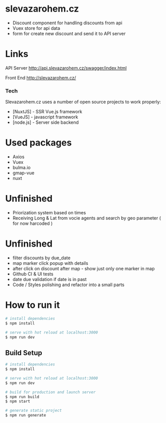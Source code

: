 # slevazarohem.cz
- Discount component for handling discounts from api
- Vuex store for api data
- form for create new discount and send it to API server

# Links
API Server
http://api.slevazarohem.cz/swagger/index.html

Front End
http://slevazarohem.cz/

### Tech
Slevazarohem.cz uses a number of open source projects to work properly:

* [NuxtJS] - SSR Vue.js framework
* [VueJS] - javascript framework
* [node.js] - Server side backend

# Used packages
- Axios
- Vuex
- bulma.io
- gmap-vue
- nuxt

# Unfinished
- Priorization system based on times
- Receiving Long & Lat from vocie agents and search by geo parameter ( for now harcoded )

# Unfinished
 - filter discounts by due_date
 - map marker click popup with details
 - after click on discount after map - show just only one marker in map
 - Github CI & UI tests
 - date due validation if date is in past
 - Code / Styles polishing and refactor into a small parts
 

# How to run it
``` bash
# install dependencies
$ npm install

# serve with hot reload at localhost:3000
$ npm run dev
```

## Build Setup

``` bash
# install dependencies
$ npm install

# serve with hot reload at localhost:3000
$ npm run dev

# build for production and launch server
$ npm run build
$ npm start

# generate static project
$ npm run generate
```
